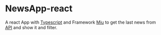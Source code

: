 # NewsApp-react
A react App with [Typescript](https://www.typescriptlang.org/) and Framework [Miu](https://mui.com/) to get the last news from [API](https://newsapi.org/) and show it and filter.
